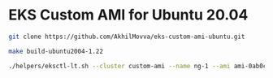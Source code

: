 # EKS Custom AMI for Ubuntu 20.04

```bash
git clone https://github.com/AkhilMovva/eks-custom-ami-ubuntu.git

make build-ubuntu2004-1.22

./helpers/eksctl-lt.sh --cluster custom-ami --name ng-1 --ami ami-0ab0c69d45a406232 --instance-type t3.xlarge
```
